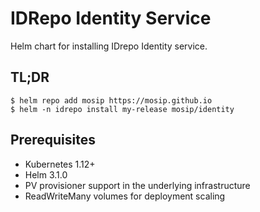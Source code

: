 # IDRepo Identity Service

Helm chart for installing IDrepo Identity service. 

## TL;DR

```console
$ helm repo add mosip https://mosip.github.io
$ helm -n idrepo install my-release mosip/identity
```
## Prerequisites

- Kubernetes 1.12+
- Helm 3.1.0
- PV provisioner support in the underlying infrastructure
- ReadWriteMany volumes for deployment scaling


